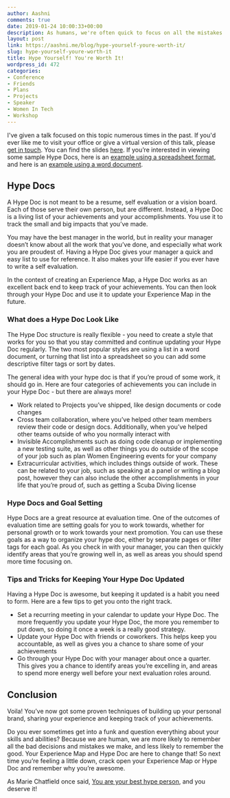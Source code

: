```yaml
---
author: Aashni
comments: true
date: 2019-01-24 10:00:33+00:00
description: As humans, we're often quick to focus on all the mistakes and negatives in our lives, that we often forget about all the awesome things we've accomplished. Hype Docs are a living list of your achievements and a great way to remember how awesome you are!
layout: post
link: https://aashni.me/blog/hype-yourself-youre-worth-it/
slug: hype-yourself-youre-worth-it
title: Hype Yourself! You're Worth It!
wordpress_id: 472
categories:
- Conference
- Friends
- Plans
- Projects
- Speaker
- Women In Tech
- Workshop
---
```





I've given a talk focused on this topic numerous times in the past. If you'd ever like me to visit your office or give a virtual version of this talk, please [get in touch](https://aashni.me/contact). You can find the slides [here](https://docs.google.com/presentation/d/1u0jCJAbAagEXW-Qjh3hZLAWwH0etDE_CFPEvdlY2HNw/edit?usp=sharing). If you’re interested in viewing some sample Hype Docs, here is an [example using a spreadsheet format](https://docs.google.com/spreadsheets/d/1YRA8j3HzwBkj2rBto774zWuKIj6GaoopZuwwtu6bUS0), and here is an [example using a word document](https://drive.google.com/open?id=1o12BOKREVOXu_alnJgWygTTspmx56IPz8ljiuYNBEfw).


## **Hype Docs**

A Hype Doc is not meant to be a resume, self evaluation or a vision board. Each of those serve their own person, but are different. Instead, a Hype Doc is a living list of your achievements and your accomplishments. You use it to track the small and big impacts that you’ve made.

You may have the best manager in the world, but in reality your manager doesn’t know about all the work that you’ve done, and especially what work you are proudest of. Having a Hype Doc gives your manager a quick and easy list to use for reference. It also makes your life easier if you ever have to write a self evaluation.

In the context of creating an Experience Map, a Hype Doc works as an excellent back end to keep track of your achievements. You can then look through your Hype Doc and use it to update your Experience Map in the future.

### **What does a Hype Doc Look Like**

The Hype Doc structure is really flexible - you need to create a style that works for you so that you stay committed and continue updating your Hype Doc regularly. The two most popular styles are using a list in a word document, or turning that list into a spreadsheet so you can add some descriptive filter tags or sort by dates.

The general idea with your hype doc is that if you’re proud of some work, it should go in. Here are four categories of achievements you can include in your Hype Doc - but there are always more!

  * Work related to Projects you’ve shipped, like design documents or code changes
  * Cross team collaboration, where you’ve helped other team members review their code or design docs. Additionally, when you’ve helped other teams outside of who you normally interact with
  * Invisible Accomplishments such as doing code cleanup or implementing a new testing suite, as well as other things you do outside of the scope of your job such as plan Women Engineering events for your company
  * Extracurricular activities, which includes things outside of work. These can be related to your job, such as speaking at a panel or writing a blog post, however they can also include the other accomplishments in your life that you’re proud of, such as getting a Scuba Diving license

### **Hype Docs and Goal Setting**

Hype Docs are a great resource at evaluation time. One of the outcomes of evaluation time are setting goals for you to work towards, whether for personal growth or to work towards your next promotion. You can use these goals as a way to organize your hype doc, either by separate pages or filter tags for each goal. As you check in with your manager, you can then quickly identify areas that you’re growing well in, as well as areas you should spend more time focusing on.

### **Tips and Tricks for Keeping Your Hype Doc Updated**

Having a Hype Doc is awesome, but keeping it updated is a habit you need to form. Here are a few tips to get you onto the right track.

  * Set a recurring meeting in your calendar to update your Hype Doc. The more frequently you update your Hype Doc, the more you remember to put down, so doing it once a week is a really good strategy.
  * Update your Hype Doc with friends or coworkers. This helps keep you accountable, as well as gives you a chance to share some of your achievements
  * Go through your Hype Doc with your manager about once a quarter. This gives you a chance to identify areas you’re excelling in, and areas to spend more energy well before your next evaluation roles around.

## **Conclusion**
Voila! You’ve now got some proven techniques of building up your personal brand, sharing your experience and keeping track of your achievements.

Do you ever sometimes get into a funk and question everything about your skills and abilities? Because we are human, we are more likely to remember all the bad decisions and mistakes we make, and less likely to remember the good. Your Experience Map and Hype Doc are here to change that! So next time you’re feeling a little down, crack open your Experience Map or Hype Doc and remember why you’re awesome.

As Marie Chatfield once said, [You are your best hype person](https://medium.com/square-corner-blog/you-are-your-own-best-hype-person-cf1e3a83c0c2), and you deserve it!  




